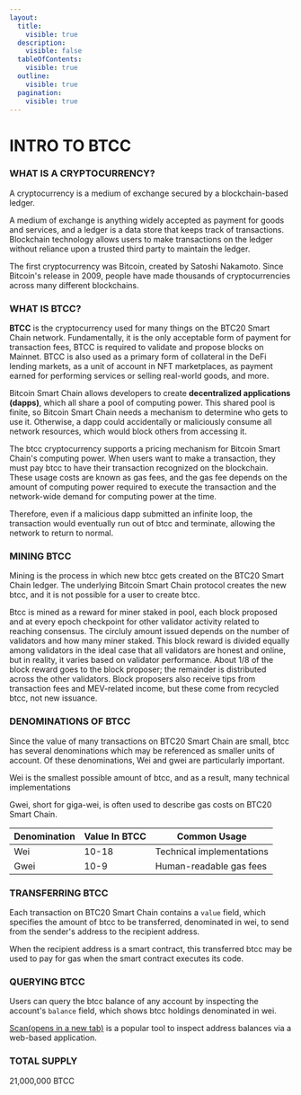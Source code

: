 ```yaml
---
layout:
  title:
    visible: true
  description:
    visible: false
  tableOfContents:
    visible: true
  outline:
    visible: true
  pagination:
    visible: true
---
```


# INTRO TO BTCC

### WHAT IS A CRYPTOCURRENCY? <a href="#what-is-a-cryptocurrency" id="what-is-a-cryptocurrency"></a>

A cryptocurrency is a medium of exchange secured by a blockchain-based ledger.

A medium of exchange is anything widely accepted as payment for goods and services, and a ledger is a data store that keeps track of transactions. Blockchain technology allows users to make transactions on the ledger without reliance upon a trusted third party to maintain the ledger.

The first cryptocurrency was Bitcoin, created by Satoshi Nakamoto. Since Bitcoin's release in 2009, people have made thousands of cryptocurrencies across many different blockchains.

### WHAT IS BTCC? <a href="#what-is-ether" id="what-is-ether"></a>

**BTCC** is the cryptocurrency used for many things on the BTC20 Smart Chain network. Fundamentally, it is the only acceptable form of payment for transaction fees, BTCC is required to validate and propose blocks on Mainnet. BTCC is also used as a primary form of collateral in the DeFi lending markets, as a unit of account in NFT marketplaces, as payment earned for performing services or selling real-world goods, and more.

Bitcoin Smart Chain allows developers to create **decentralized applications (dapps)**, which all share a pool of computing power. This shared pool is finite, so Bitcoin Smart Chain needs a mechanism to determine who gets to use it. Otherwise, a dapp could accidentally or maliciously consume all network resources, which would block others from accessing it.

The btcc cryptocurrency supports a pricing mechanism for Bitcoin Smart Chain's computing power. When users want to make a transaction, they must pay btcc to have their transaction recognized on the blockchain. These usage costs are known as gas fees, and the gas fee depends on the amount of computing power required to execute the transaction and the network-wide demand for computing power at the time.

Therefore, even if a malicious dapp submitted an infinite loop, the transaction would eventually run out of btcc and terminate, allowing the network to return to normal.

### MINING BTCC <a href="#minting-ether" id="minting-ether"></a>

Mining is the process in which new btcc gets created on the BTC20 Smart Chain ledger. The underlying Bitcoin Smart Chain protocol creates the new btcc, and it is not possible for a user to create btcc.

Btcc is mined as a reward for miner staked in pool, each block proposed and at every epoch checkpoint for other validator activity related to reaching consensus. The circluly amount issued depends on the number of validators and how many miner staked. This block reward is divided equally among validators in the ideal case that all validators are honest and online, but in reality, it varies based on validator performance. About 1/8 of the block reward goes to the block proposer; the remainder is distributed across the other validators. Block proposers also receive tips from transaction fees and MEV-related income, but these come from recycled btcc, not new issuance.

### DENOMINATIONS OF BTCC <a href="#denominations" id="denominations"></a>

Since the value of many transactions on BTC20 Smart Chain are small, btcc has several denominations which may be referenced as smaller units of account. Of these denominations, Wei and gwei are particularly important.

Wei is the smallest possible amount of btcc, and as a result, many technical implementations

Gwei, short for giga-wei, is often used to describe gas costs on BTC20 Smart Chain.

| Denomination | Value In BTCC | Common Usage              |
| ------------ | ------------- | ------------------------- |
| Wei          | 10-18         | Technical implementations |
| Gwei         | 10-9          | Human-readable gas fees   |

### TRANSFERRING BTCC <a href="#transferring-ether" id="transferring-ether"></a>

Each transaction on BTC20 Smart Chain contains a `value` field, which specifies the amount of btcc to be transferred, denominated in wei, to send from the sender's address to the recipient address.

When the recipient address is a smart contract, this transferred btcc may be used to pay for gas when the smart contract executes its code.

### QUERYING BTCC <a href="#querying-ether" id="querying-ether"></a>

Users can query the btcc balance of any account by inspecting the account's `balance` field, which shows btcc holdings denominated in wei.

[Scan(opens in a new tab)](https://scan.bitcoincode.technology/) is a popular tool to inspect address balances via a web-based application.&#x20;

### TOTAL SUPPLY <a href="#further-reading" id="further-reading"></a>

21,000,000 BTCC
